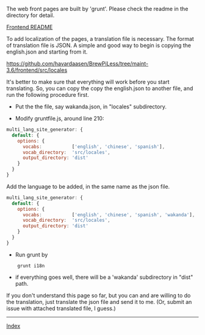 The web front pages are built by 'grunt'. Please check the readme in the directory for detail.

[Frontend README](frontend/README.md)

To add localization of the pages, a translation file is necessary. The format of translation file is JSON. A simple and good way to begin is copying the english.json and starting from it.

https://github.com/havardaasen/BrewPiLess/tree/maint-3.6/frontend/src/locales

It's better to make sure that everything will work before you start translating. So, you can copy the copy the english.json to another file, and run the following procedure first.


 * Put the the file, say  wakanda.json, in "locales" subdirectory.

 * Modify gruntfile.js, around line 210:

```js
multi_lang_site_generator: {
  default: {
    options: {
      vocabs:           ['english', 'chinese', 'spanish'],
      vocab_directory:  'src/locales',
      output_directory: 'dist'
    }
  }
}
```

Add the language to be added, in the same name as the json file.

```js
multi_lang_site_generator: {
  default: {
    options: {
      vocabs:           ['english', 'chinese', 'spanish', 'wakanda'],
      vocab_directory:  'src/locales',
      output_directory: 'dist'
    }
  }
}
```

 * Run grunt by
```shell
    grunt i18n
```

 * if everything goes well, there will be a 'wakanda' subdirectory in "dist" path.

If you don't understand this page so far, but you can and are willing to do the translation, just translate the json file and send it to me. (Or, submit an issue with attached translated file, I guess.) 

***
[Index](index.md)